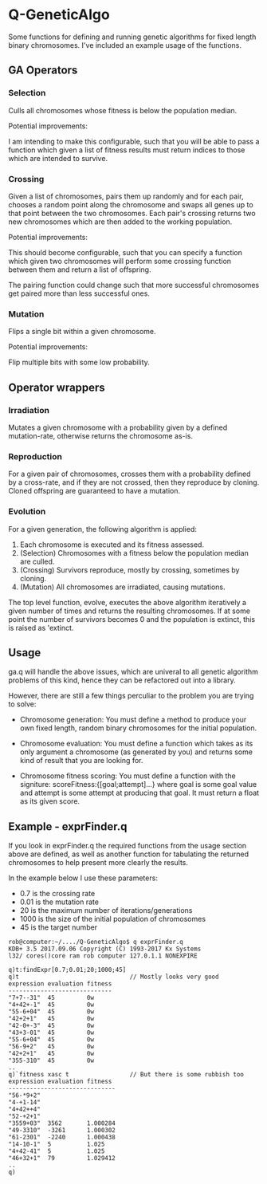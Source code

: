 # Q-GeneticAlgo

Some functions for defining and running genetic algorithms for fixed length binary
chromosomes. I've included an example usage of the functions.

## GA Operators

### Selection

Culls all chromosomes whose fitness is below the population median.

Potential improvements:

I am intending to make this configurable, such that you will be able to pass a
function which given a list of fitness results must return indices to those which
are intended to survive.

### Crossing

Given a list of chromosomes, pairs them up randomly and for each pair, chooses
a random point along the chromosome and swaps all genes up to that point between
the two chromosomes. Each pair's crossing returns two new chromosomes which are
then added to the working population.

Potential improvements:

This should become configurable, such that you can specify a function which given
two chromosomes will perform some crossing function between them and return a
list of offspring.

The pairing function could change such that more successful chromosomes get
paired more than less successful ones.

### Mutation

Flips a single bit within a given chromosome.

Potential improvements:

Flip multiple bits with some low probability.

## Operator wrappers

### Irradiation

Mutates a given chromosome with a probability given by a defined mutation-rate,
otherwise returns the chromosome as-is.

### Reproduction

For a given pair of chromosomes, crosses them with a probability defined by a
cross-rate, and if they are not crossed, then they reproduce by cloning. Cloned
offspring are guaranteed to have a mutation.

### Evolution

For a given generation, the following algorithm is applied:
1. Each chromosome is executed and its fitness assessed.
2. (Selection) Chromosomes with a fitness below the population median are culled.
3. (Crossing)  Survivors reproduce, mostly by crossing, sometimes by cloning.
4. (Mutation)  All chromosomes are irradiated, causing mutations.

The top level function, evolve, executes the above algorithm iteratively a given
number of times and returns the resulting chromosomes. If at some point the
number of survivors becomes 0 and the population is extinct, this is raised
as 'extinct.

## Usage

ga.q will handle the above issues, which are univeral to all genetic algorithm
problems of this kind, hence they can be refactored out into a library.

However, there are still a few things perculiar to the problem you are trying to
solve:

- Chromosome generation: You must define a method to produce your own fixed
length, random binary chromosomes for the initial population.

- Chromosome evaluation: You must define a function which takes as its only
argument a chromosome (as generated by you) and returns some kind of result that
you are looking for.

- Chromosome fitness scoring: You must define a function with the signiture:
scoreFitness:{[goal;attempt]...} where goal is some goal value and attempt is
some attempt at producing that goal. It must return a float as its given score.


## Example - exprFinder.q

If you look in exprFinder.q the required functions from the usage section above
are defined, as well as another function for tabulating the returned chromosomes
to help present more clearly the results.

In the example below I use these parameters:

- 0.7  is the crossing rate
- 0.01 is the mutation rate
- 20   is the maximum number of iterations/generations
- 1000 is the size of the initial population of chromosomes
- 45   is the target number

```
rob@computer:~/..../Q-GeneticAlgo$ q exprFinder.q 
KDB+ 3.5 2017.09.06 Copyright (C) 1993-2017 Kx Systems
l32/ cores()core ram rob computer 127.0.1.1 NONEXPIRE  

q)t:findExpr[0.7;0.01;20;1000;45]
q)t                               // Mostly looks very good
expression evaluation fitness
-----------------------------
"7+7--31"  45         0w     
"4+42+-1"  45         0w     
"55-6+04"  45         0w     
"42+2+1"   45         0w     
"42-0+-3"  45         0w     
"43+3-01"  45         0w     
"55-6+04"  45         0w     
"56-9+2"   45         0w     
"42+2+1"   45         0w     
"355-310"  45         0w     
..
q)`fitness xasc t                 // But there is some rubbish too
expression evaluation fitness 
------------------------------
"56-*9+2"                     
"4-+1-14"                     
"4+42++4"                     
"52-+2+1"                     
"3559+03"  3562       1.000284
"49-3310"  -3261      1.000302
"61-2301"  -2240      1.000438
"14-10-1"  5          1.025   
"4+42-41"  5          1.025   
"46+32+1"  79         1.029412
..
q)
```
